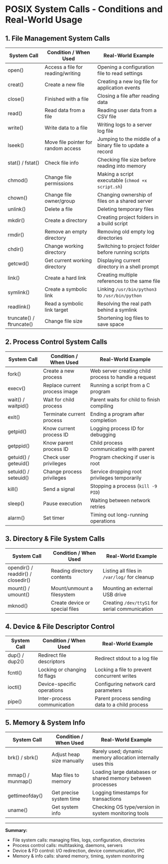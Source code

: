 # POSIX System Calls - Conditions and Real-World Usage

## 1. File Management System Calls

| System Call | Condition / When Used | Real-World Example |
|-------------|----------------------|------------------|
| open() | Access a file for reading/writing | Opening a configuration file to read settings |
| creat() | Create a new file | Creating a new log file for application events |
| close() | Finished with a file | Closing a file after reading data |
| read() | Read data from a file | Reading user data from a CSV file |
| write() | Write data to a file | Writing logs to a server log file |
| lseek() | Move file pointer for random access | Jumping to the middle of a binary file to update a record |
| stat() / fstat() | Check file info | Checking file size before reading into memory |
| chmod() | Change file permissions | Making a script executable (`chmod +x script.sh`) |
| chown() | Change file owner/group | Changing ownership of files on a shared server |
| unlink() | Delete a file | Deleting temporary files |
| mkdir() | Create a directory | Creating project folders in a build script |
| rmdir() | Remove an empty directory | Removing old empty log directories |
| chdir() | Change working directory | Switching to project folder before running scripts |
| getcwd() | Get current working directory | Displaying current directory in a shell prompt |
| link() | Create a hard link | Creating multiple references to the same file |
| symlink() | Create a symbolic link | Linking `/usr/bin/python3` to `/usr/bin/python` |
| readlink() | Read a symbolic link target | Resolving the real path behind a symlink |
| truncate() / ftruncate() | Change file size | Shortening log files to save space |

## 2. Process Control System Calls

| System Call | Condition / When Used | Real-World Example |
|-------------|----------------------|------------------|
| fork() | Create a new process | Web server creating child process to handle a request |
| execv() | Replace current process image | Running a script from a C program |
| wait() / waitpid() | Wait for child process | Parent waits for child to finish compiling |
| exit() | Terminate current process | Ending a program after completion |
| getpid() | Know current process ID | Logging process ID for debugging |
| getppid() | Know parent process ID | Child process communicating with parent |
| getuid() / geteuid() | Check user privileges | Program checking if user is root |
| setuid() / seteuid() | Change process privileges | Service dropping root privileges temporarily |
| kill() | Send a signal | Stopping a process (`kill -9 PID`) |
| sleep() | Pause execution | Waiting between network retries |
| alarm() | Set timer | Timing out long-running operations |

## 3. Directory & File System Calls

| System Call | Condition / When Used | Real-World Example |
|-------------|----------------------|------------------|
| opendir() / readdir() / closedir() | Reading directory contents | Listing all files in `/var/log/` for cleanup |
| mount() / umount() | Mount/unmount a filesystem | Mounting an external USB drive |
| mknod() | Create device or special files | Creating `/dev/ttyS1` for serial communication |

## 4. Device & File Descriptor Control

| System Call | Condition / When Used | Real-World Example |
|-------------|----------------------|------------------|
| dup() / dup2() | Redirect file descriptors | Redirect stdout to a log file |
| fcntl() | Locking or changing fd flags | Locking a file to prevent concurrent writes |
| ioctl() | Device-specific operations | Configuring network card parameters |
| pipe() | Inter-process communication | Parent process sending data to a child process |

## 5. Memory & System Info

| System Call | Condition / When Used | Real-World Example |
|-------------|----------------------|------------------|
| brk() / sbrk() | Adjust heap size manually | Rarely used; dynamic memory allocation internally uses this |
| mmap() / munmap() | Map files to memory | Loading large databases or shared memory between processes |
| gettimeofday() | Get precise system time | Logging timestamps for transactions |
| uname() | Get system info | Checking OS type/version in system monitoring tools |

---

**Summary:**
- File system calls: managing files, logs, configuration, directories
- Process control calls: multitasking, daemons, servers
- Device & FD control: I/O redirection, device communication, IPC
- Memory & info calls: shared memory, timing, system monitoring

